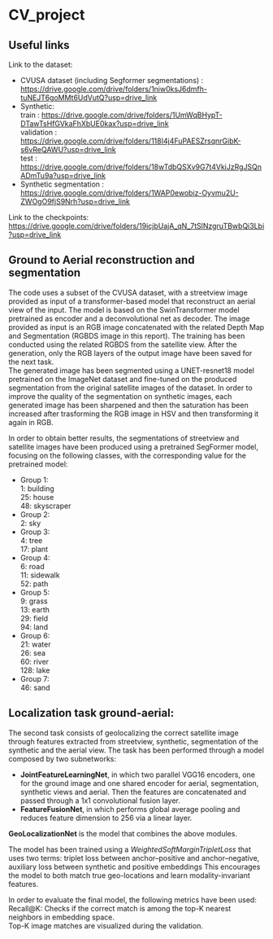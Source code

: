 # CV_project

## Useful links

Link to the dataset:
- CVUSA dataset (including Segformer segmentations) : https://drive.google.com/drive/folders/1niw0ksJ6dmfh-tuNEJT6goMMt6UdVutQ?usp=drive_link
- Synthetic:  
   train : https://drive.google.com/drive/folders/1UmWqBHypT-DTawTsHfGVkaFhXbUE0kax?usp=drive_link  
   validation : https://drive.google.com/drive/folders/118I4j4FuPAESZrsqnrGibK-s6vReQAWU?usp=drive_link  
   test : https://drive.google.com/drive/folders/18wTdbQSXv9G7t4VkiJzRgJSQnADmTu9a?usp=drive_link
- Synthetic segmentation : https://drive.google.com/drive/folders/1WAP0ewobiz-Oyvmu2U-ZWOgO9fjS9Nrh?usp=drive_link

Link to the checkpoints:
https://drive.google.com/drive/folders/19icjbUajA_qN_7tSlNzgruTBwbQi3Lbi?usp=drive_link

## Ground to Aerial reconstruction and segmentation

The code uses a subset of the CVUSA dataset, with a streetview image provided as input of a transformer-based model that reconstruct an aerial view of the input. The model is based on the SwinTransformer model pretrained as encoder and a deconvolutional net as decoder. The image provided as input is an RGB image concatenated with the related Depth Map and Segmentation (RGBDS image in this report). The training has been conducted using the related RGBDS from the satellite view. After the generation, only the RGB layers of the output image have been saved for the next task.  
The generated image has been segmented using a UNET-resnet18 model pretrained on the ImageNet dataset and fine-tuned on the produced segmentation from the original satellite images of the dataset. In order to improve the quality of the segmentation on synthetic images, each generated image has been sharpened and then the saturation has been increased after trasforming the RGB image in HSV and then transforming it again in RGB.

In order to obtain better results, the segmentations of streetview and satellite images have been produced using a pretrained SegFormer model, focusing on the following classes, with the corresponding value for the pretrained model: 

- Group 1:  
          1: building  
          25: house  
          48: skyscraper
- Group 2:  
          2: sky  
- Group 3:  
          4: tree  
          17: plant  
- Group 4:  
          6: road  
          11: sidewalk  
          52: path  
- Group 5:  
          9: grass  
          13: earth  
          29: field  
          94: land  
- Group 6:  
          21: water  
          26: sea  
          60: river  
          128: lake  
- Group 7:  
          46: sand

## Localization task ground-aerial:

The second task consists of geolocalizing the correct satellite image through features extracted from streetview, synthetic, segmentation of the synthetic and the aerial view. 
The task has been performed through a model composed by two subnetworks:
- **JointFeatureLearningNet**, in which two parallel VGG16 encoders, one for the ground image and one shared encoder for aerial, segmentation, synthetic views and aerial. Then the features are concatenated and passed through a 1x1 convolutional fusion layer. 
- **FeatureFusionNet**, in which performs global average pooling and reduces feature dimension to 256 via a linear layer.

**GeoLocalizationNet** is the model that combines the above modules.

The model has been trained using a *WeightedSoftMarginTripletLoss* that uses two terms: triplet loss between anchor–positive and anchor–negative, auxiliary loss between synthetic and positive embeddings
This encourages the model to both match true geo-locations and learn modality-invariant features.

In order to evaluate the final model, the following metrics have been used:  
Recall@K: Checks if the correct match is among the top-K nearest neighbors in embedding space.  
Top-K image matches are visualized during the validation.
